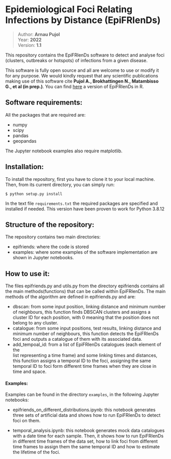 # Epidemiological Foci Relating Infections by Distance (EpiFRIenDs)

> Author: **Arnau Pujol**  
> Year: **2022**  
> Version: **1.1**  

This repository contains the EpiFRIenDs software to detect and analyse foci
(clusters, outbreaks or hotspots) of infections from a given disease.

This software is fully open source and all are welcome to use or modify it
for any purpose. We would kindly request that any scientific publications
making use of this software cite
**Pujol A., Brokhattingen N., Matambisso G., et al (in prep.)**. You can find
[here](https://github.com/arnaupujol/repifriends) a version of EpiFRIenDs in R. 


Software requirements:
----------------------
All the packages that are required are:
- numpy
- scipy
- pandas
- geopandas

The Jupyter notebook examples also require matplotlib.

Installation:
----------------------
To install the repository, first you have to clone it to your local machine.
Then, from its current directory, you can simply run:

```
$ python setup.py install
```

In the text file `requirements.txt` the required packages are specified and
installed if needed. This version have been proven to work for Python 3.8.12

Structure of the repository:
----------------------------
The repository contains two main directories:
- epifriends: where the code is stored
- examples: where some examples of the software implementation are shown in
Jupyter notebooks.

How to use it:
----------------------------
The files epifriends.py and utils.py from the directory epifriends contains all
the main methods(functions) that can be called within EpiFRIenDs. The main
methods of the algorithm are defined in epifriends.py and are:
- dbscan: from some input position, linking distance and minimum number of
neighbours, this function finds DBSCAN clusters and assigns a cluster ID for
each position, with 0 meaning that the position does not belong to any
cluster.
- catalogue: from some input positions, test results, linking distance and
minimum number of neighbours, this function detects the EpiFRIenDs foci and
outputs a catalogue of them with its associated data.
- add_tempoal_id: from a list of EpiFRIenDs catalogues (each element of the  
list representing a time frame) and some linking times and distances, this
function assigns a temporal ID to the foci, assigning the same temporal ID
to foci form different time frames when they are close in time and space.

#### Examples:

Examples can be found in the directory `examples`, in the following Jupyter
notebooks:

- epifriends_on_different_distributions.ipynb: this notebook generates three
sets of artificial data and shows how to run EpiFRIenDs to detect foci on them.

- temporal_analysis.ipynb: this notebook generates mock data catalogues with a
date time for each sample. Then, it shows how to run EpiFRIenDs in different
time frames of the data set, how to link foci from different time frames to
assign them the same temporal ID and how to estimate the lifetime of the foci.
